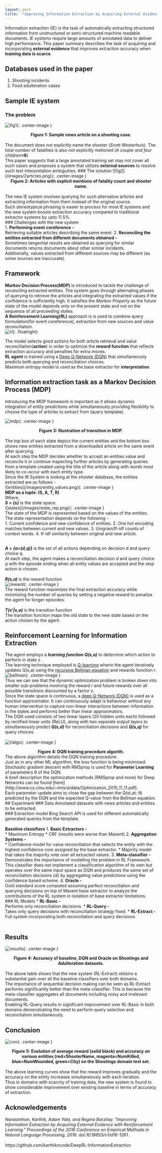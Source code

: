 ```yaml
---
layout: post
title: '"Improving Information Extraction by Acquiring External Evidence with Reinforcement Learning" Summary'
---
```


<style>
{% include blogposts.css %}
</style>

Information extraction (IE) is the task of automatically extracting structured information from unstructured or semi-structured machine readable documents. IE systems require large amounts of annotated data to deliver high performance. This paper summary describes the task of acquiring and incorporating <b>external evidence</b> that improves extraction accuracy when <b>training data is scarce</b>. 

## Databases used in the paper 
1. Shooting incidents
2. Food adulteration cases

## Sample IE system
### The problem

![fig1](/images/sample_news_article.png){: .center-image }
<center><b>Figure 1: Sample news article on a shooting case.</b></center>
<br>
The document does not explicitly name the shooter (<i>Scott Westerhuis</i>). The total number of fatalities is also not explicitly metioned (<i>A couple and four children</i><b>=6</b>) <br>
This paper suggests that a large annotated training set may not cover all such cases and proposes a system that utilizes <b>external sources</b> to resolve such text interpretation ambiguities.
### The solution
![fig2](/images/2articles.png){: .center-image }
<center><b>Figure 2: Articles with explicit mentions of fatality count and shooter name.</b></center>
<br>
The new IE system involves querying for such alternative articles and extracting information from them instead of the original source. <br>
Such stereotypical phrasing is easier to process for most IE systems and the new system boosts extraction accuracy compared to traditional extractor systems by upto 11.5%.<br>
### Challenges with the new system <br>
1. <b>Performing event coreference -</b><br>
	Retrieving suitable articles describing the same event.
2. <b>Reconciling the entities extracted from different documents obtained -</b><br>
	Sometimes tangential results are obtained as querying for similar documents returns documents about other similar incidents.<br>
	Additionally, values extracted from different sources may be different (as some sources are inaccurate).<br>
	
## Framework
<b>Markov Decision Process(MDP)</b> is introduced to tackle the challenge of reconciling extracted entities. The system goes through alternating phases of querying to retrieve the articles and integrating the extracted values if the confidence is sufficiently high. It satisfies the <i>Markov Property</i> as the future state of the model depends only on the present state and not on the sequence of all preceeding states.<br>
<b>A Reinforcement Learning(RL)</b> approach is is used to combine query formulation(for event coreference), extraction from new sources and value reconciliation.
<br>
![rl](/images/reinforcement_learning.png){: .floatright}

The model selects good actions for both article retrieval and value reconciliation(<b>action</b>) in order to optimize the <b>reward function</b> that reflects extraction accuracy and penalties for extra moves.<br>
<b>RL agent</b> is trained using a [Deep Q-Network (DQN)](https://deepmind.com/research/dqn/) that simultaneously predicts both querying and reconciliation choices.<br>
Maximum entropy model is used as the base extractor for <b>interpretation</b>.
<br>

## Information extraction task as a Markov Decision Process (MDP)
Introducing the MDP framework is important as it allows dynamic integration of entity predictions while simultaneously providing flexibility to choose the type of articles to extract from (query template).<br>

![mdp](/images/mdp_transition.png){: .center-image }
<center><b>Figure 3: Illustration of transition in MDP.</b></center>
<br>
The top box of each state depics the current entities and the bottom box shows new entities extracted from a downloaded article on the same event after querying.<br>
At each step the MDP decides whether to accept an entities value and reconcile it or continue inspecting further articles by generating queries from a template created using the title of the article along with words most likely to co-occur with each entity type.<br>
Since the IR System is looking at the shooter database, the entities extracted are as follows -<br>
![entities](/images/entity_values.png){: .center-image }
<br>
<b>MDP as a tuple: (S, A, T, R)</b><br>
Where, <br>
<i><b>S = {s}</b></i> is the state space.<br>
![states](/images/state_rep.png){: .center-image }
<br>
The state of the MDP is represented based on the values of the entities.<br>
The state representation depends on the following -<br>
1. Current confidence and new confidence of entities.
2. One hot encoding matches between current and new values.
3. Unigram/tf-idf counts of context words.
4. tf-idf similarity between original and new article.
<br><br>

<i><b>A = {a=(d,q)}</b></i> is the set of all actions depending on decision d and query choice q.<br>
At each step, the agent makes a reconciliation decision <i>d</i> and query choice <i>q</i> with the episode ending when all entity values are accepted and the stop action is chosen.<br><br>
<i><b>R(s,a)</b></i> is the reward function<br>
![reward](/images/reward_function.png){: .center-image }
<br>
The reward function maximizes the final extraction accuracy while minimizing the number of queries by setting a negative reward to penalize the agent for longer episodes.<br><br>
<i><b>T(s'|s,a)</b></i> is the transition function<br>
The transition funciton maps the old state to the new state based on the action chosen by the agent.<br>

## Reinforcement Learning for Information Extraction
The agent employs a <i><b>learning function Q(s,a)</b></i> to determine which action to perform in state <i>s</i>.<br>
The learning technique employed is [Q-learning](https://link.springer.com/article/10.1007/BF00992698) wherin the agent iteratively updates Q(s,a) using the [recursive Bellman equation](https://en.wikipedia.org/wiki/Bellman_equation) and rewards function <i>r</i>.<br>
![bellman](/images/bellman.png){: .center-image }
<br>
Thus we can see that the dynamic optimization problem is broken down into smaller sub-problems involving the reward <i>r</i> and future rewards over all possible transitions discounted by a factor γ.<br>
Since the state space is continuous, a [deep Q-Network (DQN)](https://deepmind.com/research/dqn/) is used as a function approximator. It can continuously adapt is behaviour without any human intervention to capture non-linear interactions  between information in the states and performs better than linear approximators.<br>
The DQN used consists of two linear layers (20 hidden units each) followed by rectified linear units (ReLU), along with two separate output layers to simultaneously predict <i><b>Q(s,d)</b></i> for reconciliation decisions and <i><b>Q(s,q)</b></i> for query choices.<br>
<br>
![rlalgo](/images/algorithm.png){: .center-image }
<br>
<center><b>Figure 4: DQN training procedure algorith.</b></center>
The above algorithm details the DQN training procedure.<br>
Just as in any other ML algorithm, the loss function is being minimized.<br>
Stochastic gradient descent with RMSprop is used for <b>Parameter Learning</b> of parameters θ of the DQN.<br>
A breif description the optimization methods (RMSprop and more) for Deep Networks can be found [here](http://www.cs.cmu.edu/~imisra/data/Optimization_2015_11_11.pdf).<br>
Each parameter update aims to close the gap between the Q(st,at; θ) predicted by the DQN and the expected Q-value from the Bellman equation.<br>
## Experiment
### Data
Annotated datasets with news articles and entities to be extracted.<br>
### Extraction model
Bing Search API is used for different automatically generated queries from the template.<br><br>
<b>Baseline classifiers</b>
1. <b>Basic Extractors -</b><br>
	* Maximum Entropy 
	* CRF (results were worse than Maxent)
2. <b>Aggregation Systems -</b><br>
	* Confidence model for value reconciliation that selects the entity with the highest confidence core assigned by the base extractor.
	* Majority model that takes the majority vote over all extracted values.
3. <b>Meta-classifier -</b><br> 
	Demonstrates the importance of modelling the problem in RL Framework.<br>
	This classifier does not implement a classification algorithm of its own but operates over the same input space as DQN and produces the same set of reconciliation decisions {d} by aggregating value predictions using the confidence based scheme.
4. <b>Oracle -</b><br>
	Gold standard score computed assuming perfect reconciliation and querying decisions on top of Maxent base extractor to analyze the contributions of the RL system in isolation of base extractor limitations.<br>
### RL Models
* <b>RL-Basic -</b><br>
	Performs only reconciliation decisions.
* <b>RL-Query -</b><br>
	Takes only query decisions with reconciliation strategy fixed.
* <b>RL-Extract -</b><br>
	Full system incorporating both reconciliation and query decisions.<br><br>

## Results
![results](/images/results.png){: .center-image }
<center><b>Figure 4: Accuracy of baseline, DQN and Oracle on Shootings and Adulteration datasets.</b></center>
<br>
The above table shows that the new system (RL-Extract) obtains a substantial gain over all the baseline classifiers over both domains.<br>
The importance of sequential decision making can be seen as RL-Extract performs significantly better than the meta-classifier. This is because the meta-classifier aggregates all documents including noisy and irrelevant documents.<br>
Enabling RL-Query results in significant improvement over RL-Basic in both domains demonstrating the need to perform query selection and reconciliation simultaneously.	
	
	
## Conclusion	
![con](/images/conclusion.png){: .center-image }
<center><b>Figure 5: Evolution of average reward (solid black) and accuracy on various entities (red=ShooterName, magenta=NumKilled, blue=NumWounded, green=City) on the Shootings domain test set.</b></center>
<br>	
The above learning curves show that the reward improves gradually and the accuracy on the entity increases simultaneously with each iteration.<br>
Thus in domains with scarcity of training data, the new system is found to show considerable improvement over existing baseline in terms of accuracy of extraction.<br>	
		
## Acknowledgements
<cite> 
Narasimhan, Karthik, Adam Yala, and Regina Barzilay. "Improving Information Extraction by Acquiring External Evidence with Reinforcement Learning." Proceedings of the 2016 Conference on Empirical Methods in Natural Language Processing, 2016. doi:10.18653/v1/d16-1261.
</cite>
<br> <br>
https://github.com/karthikncode/DeepRL-InformationExtraction




